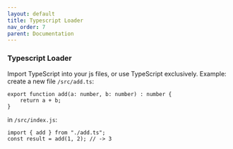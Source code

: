 ```yaml
---
layout: default
title: Typescript Loader
nav_order: 7
parent: Documentation
---
```


### Typescript Loader
Import TypeScript into your js files, or use TypeScript exclusively.
Example:
create a new file `/src/add.ts`:
```
export function add(a: number, b: number) : number {
    return a + b;
}
```
in `/src/index.js`:
```
import { add } from "./add.ts";
const result = add(1, 2); // -> 3

```